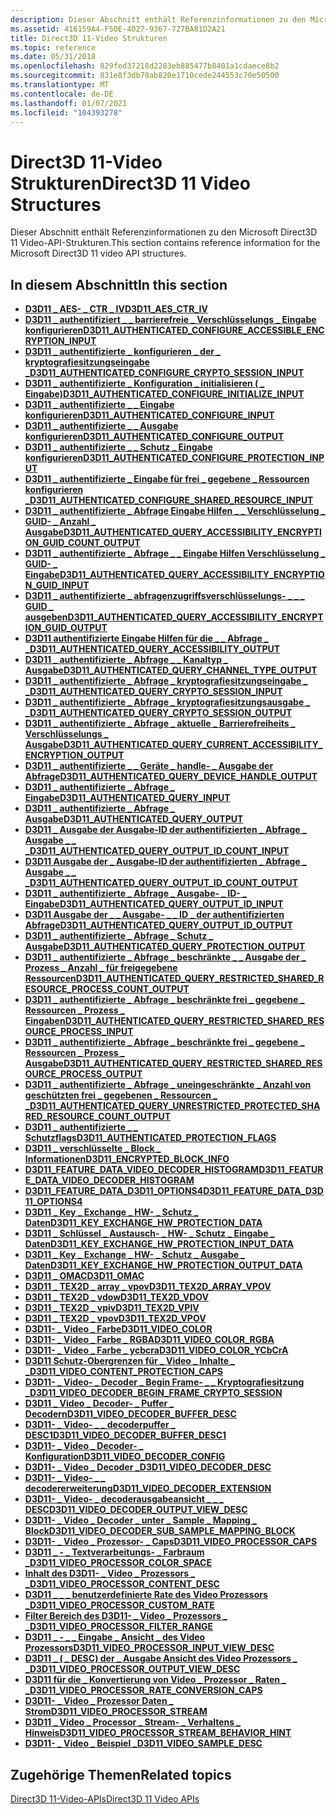 ```yaml
---
description: Dieser Abschnitt enthält Referenzinformationen zu den Microsoft Direct3D 11 Video-API-Strukturen.
ms.assetid: 416159A4-F50E-4027-9367-727BA81D2A21
title: Direct3D 11-Video Strukturen
ms.topic: reference
ms.date: 05/31/2018
ms.openlocfilehash: 829fed37218d2283eb885477b8401a1cdaece8b2
ms.sourcegitcommit: 831e8f3db78ab820e1710cede244553c70e50500
ms.translationtype: MT
ms.contentlocale: de-DE
ms.lasthandoff: 01/07/2021
ms.locfileid: "104393278"
---
```

# <a name="direct3d-11-video-structures"></a><span data-ttu-id="5eb8f-103">Direct3D 11-Video Strukturen</span><span class="sxs-lookup"><span data-stu-id="5eb8f-103">Direct3D 11 Video Structures</span></span>

<span data-ttu-id="5eb8f-104">Dieser Abschnitt enthält Referenzinformationen zu den Microsoft Direct3D 11 Video-API-Strukturen.</span><span class="sxs-lookup"><span data-stu-id="5eb8f-104">This section contains reference information for the Microsoft Direct3D 11 video API structures.</span></span>

## <a name="in-this-section"></a><span data-ttu-id="5eb8f-105">In diesem Abschnitt</span><span class="sxs-lookup"><span data-stu-id="5eb8f-105">In this section</span></span>

-   [<span data-ttu-id="5eb8f-106">**D3D11 \_ AES- \_ CTR \_ IV**</span><span class="sxs-lookup"><span data-stu-id="5eb8f-106">**D3D11\_AES\_CTR\_IV**</span></span>](/windows/desktop/api/d3d11/ns-d3d11-d3d11_aes_ctr_iv)
-   [<span data-ttu-id="5eb8f-107">**D3D11 \_ authentifiziert \_ \_ barrierefreie \_ Verschlüsselungs \_ Eingabe konfigurieren**</span><span class="sxs-lookup"><span data-stu-id="5eb8f-107">**D3D11\_AUTHENTICATED\_CONFIGURE\_ACCESSIBLE\_ENCRYPTION\_INPUT**</span></span>](/windows/desktop/api/d3d11/ns-d3d11-d3d11_authenticated_configure_accessible_encryption_input)
-   [<span data-ttu-id="5eb8f-108">**D3D11 \_ authentifizierte \_ konfigurieren \_ der \_ kryptografiesitzungseingabe \_**</span><span class="sxs-lookup"><span data-stu-id="5eb8f-108">**D3D11\_AUTHENTICATED\_CONFIGURE\_CRYPTO\_SESSION\_INPUT**</span></span>](/windows/desktop/api/d3d11/ns-d3d11-d3d11_authenticated_configure_crypto_session_input)
-   [<span data-ttu-id="5eb8f-109">**D3D11 \_ authentifizierte \_ Konfiguration \_ initialisieren ( \_ Eingabe)**</span><span class="sxs-lookup"><span data-stu-id="5eb8f-109">**D3D11\_AUTHENTICATED\_CONFIGURE\_INITIALIZE\_INPUT**</span></span>](/windows/desktop/api/d3d11/ns-d3d11-d3d11_authenticated_configure_initialize_input)
-   [<span data-ttu-id="5eb8f-110">**D3D11 \_ authentifizierte \_ \_ Eingabe konfigurieren**</span><span class="sxs-lookup"><span data-stu-id="5eb8f-110">**D3D11\_AUTHENTICATED\_CONFIGURE\_INPUT**</span></span>](/windows/desktop/api/d3d11/ns-d3d11-d3d11_authenticated_configure_input)
-   [<span data-ttu-id="5eb8f-111">**D3D11 \_ authentifizierte \_ \_ Ausgabe konfigurieren**</span><span class="sxs-lookup"><span data-stu-id="5eb8f-111">**D3D11\_AUTHENTICATED\_CONFIGURE\_OUTPUT**</span></span>](/windows/desktop/api/d3d11/ns-d3d11-d3d11_authenticated_configure_output)
-   [<span data-ttu-id="5eb8f-112">**D3D11 \_ authentifizierte \_ \_ Schutz \_ Eingabe konfigurieren**</span><span class="sxs-lookup"><span data-stu-id="5eb8f-112">**D3D11\_AUTHENTICATED\_CONFIGURE\_PROTECTION\_INPUT**</span></span>](/windows/desktop/api/d3d11/ns-d3d11-d3d11_authenticated_configure_protection_input)
-   [<span data-ttu-id="5eb8f-113">**D3D11 \_ authentifizierte \_ Eingabe für frei \_ gegebene \_ Ressourcen konfigurieren \_**</span><span class="sxs-lookup"><span data-stu-id="5eb8f-113">**D3D11\_AUTHENTICATED\_CONFIGURE\_SHARED\_RESOURCE\_INPUT**</span></span>](/windows/desktop/api/d3d11/ns-d3d11-d3d11_authenticated_configure_shared_resource_input)
-   [<span data-ttu-id="5eb8f-114">**D3D11 \_ authentifizierte \_ Abfrage Eingabe Hilfen \_ \_ Verschlüsselung \_ GUID- \_ Anzahl \_ Ausgabe**</span><span class="sxs-lookup"><span data-stu-id="5eb8f-114">**D3D11\_AUTHENTICATED\_QUERY\_ACCESSIBILITY\_ENCRYPTION\_GUID\_COUNT\_OUTPUT**</span></span>](/windows/desktop/api/d3d11/ns-d3d11-d3d11_authenticated_query_accessibility_encryption_guid_count_output)
-   [<span data-ttu-id="5eb8f-115">**D3D11 \_ authentifizierte \_ Abfrage \_ \_ Eingabe Hilfen Verschlüsselung \_ GUID- \_ Eingabe**</span><span class="sxs-lookup"><span data-stu-id="5eb8f-115">**D3D11\_AUTHENTICATED\_QUERY\_ACCESSIBILITY\_ENCRYPTION\_GUID\_INPUT**</span></span>](/windows/desktop/api/d3d11/ns-d3d11-d3d11_authenticated_query_accessibility_encryption_guid_input)
-   [<span data-ttu-id="5eb8f-116">**D3D11 \_ authentifizierte \_ abfragenzugriffsverschlüsselungs- \_ \_ \_ GUID \_ ausgeben**</span><span class="sxs-lookup"><span data-stu-id="5eb8f-116">**D3D11\_AUTHENTICATED\_QUERY\_ACCESSIBILITY\_ENCRYPTION\_GUID\_OUTPUT**</span></span>](/windows/desktop/api/d3d11/ns-d3d11-d3d11_authenticated_query_accessibility_encryption_guid_output)
-   [<span data-ttu-id="5eb8f-117">**D3D11 authentifizierte Eingabe Hilfen für die \_ \_ Abfrage \_ \_**</span><span class="sxs-lookup"><span data-stu-id="5eb8f-117">**D3D11\_AUTHENTICATED\_QUERY\_ACCESSIBILITY\_OUTPUT**</span></span>](/windows/win32/api/d3d11/ns-d3d11-d3d11_authenticated_query_accessibility_output)
-   [<span data-ttu-id="5eb8f-118">**D3D11 \_ authentifizierte \_ Abfrage \_ \_ Kanaltyp \_ Ausgabe**</span><span class="sxs-lookup"><span data-stu-id="5eb8f-118">**D3D11\_AUTHENTICATED\_QUERY\_CHANNEL\_TYPE\_OUTPUT**</span></span>](/windows/desktop/api/d3d11/ns-d3d11-d3d11_authenticated_query_channel_type_output)
-   [<span data-ttu-id="5eb8f-119">**D3D11 \_ authentifizierte \_ Abfrage \_ kryptografiesitzungseingabe \_ \_**</span><span class="sxs-lookup"><span data-stu-id="5eb8f-119">**D3D11\_AUTHENTICATED\_QUERY\_CRYPTO\_SESSION\_INPUT**</span></span>](/windows/desktop/api/d3d11/ns-d3d11-d3d11_authenticated_query_crypto_session_input)
-   [<span data-ttu-id="5eb8f-120">**D3D11 \_ authentifizierte \_ Abfrage \_ kryptografiesitzungsausgabe \_ \_**</span><span class="sxs-lookup"><span data-stu-id="5eb8f-120">**D3D11\_AUTHENTICATED\_QUERY\_CRYPTO\_SESSION\_OUTPUT**</span></span>](/windows/desktop/api/d3d11/ns-d3d11-d3d11_authenticated_query_crypto_session_output)
-   [<span data-ttu-id="5eb8f-121">**D3D11 \_ authentifizierte \_ Abfrage \_ aktuelle \_ Barrierefreiheits \_ Verschlüsselungs \_ Ausgabe**</span><span class="sxs-lookup"><span data-stu-id="5eb8f-121">**D3D11\_AUTHENTICATED\_QUERY\_CURRENT\_ACCESSIBILITY\_ENCRYPTION\_OUTPUT**</span></span>](/windows/desktop/api/d3d11/ns-d3d11-d3d11_authenticated_query_current_accessibility_encryption_output)
-   [<span data-ttu-id="5eb8f-122">**D3D11 \_ authentifizierte \_ \_ Geräte \_ handle- \_ Ausgabe der Abfrage**</span><span class="sxs-lookup"><span data-stu-id="5eb8f-122">**D3D11\_AUTHENTICATED\_QUERY\_DEVICE\_HANDLE\_OUTPUT**</span></span>](/windows/desktop/api/d3d11/ns-d3d11-d3d11_authenticated_query_device_handle_output)
-   [<span data-ttu-id="5eb8f-123">**D3D11 \_ authentifizierte \_ Abfrage \_ Eingabe**</span><span class="sxs-lookup"><span data-stu-id="5eb8f-123">**D3D11\_AUTHENTICATED\_QUERY\_INPUT**</span></span>](/windows/desktop/api/d3d11/ns-d3d11-d3d11_authenticated_query_input)
-   [<span data-ttu-id="5eb8f-124">**D3D11 \_ authentifizierte \_ Abfrage \_ Ausgabe**</span><span class="sxs-lookup"><span data-stu-id="5eb8f-124">**D3D11\_AUTHENTICATED\_QUERY\_OUTPUT**</span></span>](/windows/desktop/api/d3d11/ns-d3d11-d3d11_authenticated_query_output)
-   [<span data-ttu-id="5eb8f-125">**D3D11 \_ Ausgabe der Ausgabe-ID der authentifizierten \_ Abfrage \_ Ausgabe \_ \_ \_**</span><span class="sxs-lookup"><span data-stu-id="5eb8f-125">**D3D11\_AUTHENTICATED\_QUERY\_OUTPUT\_ID\_COUNT\_INPUT**</span></span>](/windows/desktop/api/d3d11/ns-d3d11-d3d11_authenticated_query_output_id_count_input)
-   [<span data-ttu-id="5eb8f-126">**D3D11 Ausgabe der \_ Ausgabe-ID der authentifizierten \_ Abfrage \_ Ausgabe \_ \_ \_**</span><span class="sxs-lookup"><span data-stu-id="5eb8f-126">**D3D11\_AUTHENTICATED\_QUERY\_OUTPUT\_ID\_COUNT\_OUTPUT**</span></span>](/windows/desktop/api/d3d11/ns-d3d11-d3d11_authenticated_query_output_id_count_output)
-   [<span data-ttu-id="5eb8f-127">**D3D11 \_ authentifizierte \_ Abfrage \_ Ausgabe- \_ ID- \_ Eingabe**</span><span class="sxs-lookup"><span data-stu-id="5eb8f-127">**D3D11\_AUTHENTICATED\_QUERY\_OUTPUT\_ID\_INPUT**</span></span>](/windows/desktop/api/d3d11/ns-d3d11-d3d11_authenticated_query_output_id_input)
-   [<span data-ttu-id="5eb8f-128">**D3D11 Ausgabe der \_ \_ Ausgabe- \_ \_ ID \_ der authentifizierten Abfrage**</span><span class="sxs-lookup"><span data-stu-id="5eb8f-128">**D3D11\_AUTHENTICATED\_QUERY\_OUTPUT\_ID\_OUTPUT**</span></span>](/windows/desktop/api/d3d11/ns-d3d11-d3d11_authenticated_query_output_id_output)
-   [<span data-ttu-id="5eb8f-129">**D3D11 \_ authentifizierte \_ Abfrage \_ Schutz \_ Ausgabe**</span><span class="sxs-lookup"><span data-stu-id="5eb8f-129">**D3D11\_AUTHENTICATED\_QUERY\_PROTECTION\_OUTPUT**</span></span>](/windows/desktop/api/d3d11/ns-d3d11-d3d11_authenticated_query_protection_output)
-   [<span data-ttu-id="5eb8f-130">**D3D11 \_ authentifizierte \_ Abfrage \_ beschränkte \_ \_ Ausgabe der \_ Prozess \_ Anzahl \_ für freigegebene Ressourcen**</span><span class="sxs-lookup"><span data-stu-id="5eb8f-130">**D3D11\_AUTHENTICATED\_QUERY\_RESTRICTED\_SHARED\_RESOURCE\_PROCESS\_COUNT\_OUTPUT**</span></span>](/windows/desktop/api/d3d11/ns-d3d11-d3d11_authenticated_query_restricted_shared_resource_process_count_output)
-   [<span data-ttu-id="5eb8f-131">**D3D11 \_ authentifizierte \_ Abfrage \_ beschränkte frei \_ gegebene \_ Ressourcen \_ Prozess \_ Eingaben**</span><span class="sxs-lookup"><span data-stu-id="5eb8f-131">**D3D11\_AUTHENTICATED\_QUERY\_RESTRICTED\_SHARED\_RESOURCE\_PROCESS\_INPUT**</span></span>](/windows/desktop/api/d3d11/ns-d3d11-d3d11_authenticated_query_restricted_shared_resource_process_input)
-   [<span data-ttu-id="5eb8f-132">**D3D11 \_ authentifizierte \_ Abfrage \_ beschränkte frei \_ gegebene \_ Ressourcen \_ Prozess \_ Ausgabe**</span><span class="sxs-lookup"><span data-stu-id="5eb8f-132">**D3D11\_AUTHENTICATED\_QUERY\_RESTRICTED\_SHARED\_RESOURCE\_PROCESS\_OUTPUT**</span></span>](/windows/desktop/api/d3d11/ns-d3d11-d3d11_authenticated_query_restricted_shared_resource_process_output)
-   [<span data-ttu-id="5eb8f-133">**D3D11 \_ authentifizierte \_ Abfrage \_ uneingeschränkte \_ Anzahl von geschützten frei \_ gegebenen \_ Ressourcen \_ \_**</span><span class="sxs-lookup"><span data-stu-id="5eb8f-133">**D3D11\_AUTHENTICATED\_QUERY\_UNRESTRICTED\_PROTECTED\_SHARED\_RESOURCE\_COUNT\_OUTPUT**</span></span>](/windows/desktop/api/d3d11/ns-d3d11-d3d11_authenticated_query_unrestricted_protected_shared_resource_count_output)
-   [<span data-ttu-id="5eb8f-134">**D3D11 \_ authentifizierte \_ \_ Schutzflags**</span><span class="sxs-lookup"><span data-stu-id="5eb8f-134">**D3D11\_AUTHENTICATED\_PROTECTION\_FLAGS**</span></span>](/windows/desktop/api/d3d11/ns-d3d11-d3d11_authenticated_protection_flags)
-   [<span data-ttu-id="5eb8f-135">**D3D11 \_ verschlüsselte \_ Block \_ Informationen**</span><span class="sxs-lookup"><span data-stu-id="5eb8f-135">**D3D11\_ENCRYPTED\_BLOCK\_INFO**</span></span>](/windows/desktop/api/d3d11/ns-d3d11-d3d11_encrypted_block_info)
-   [<span data-ttu-id="5eb8f-136">**D3D11_FEATURE_DATA_VIDEO_DECODER_HISTOGRAM**</span><span class="sxs-lookup"><span data-stu-id="5eb8f-136">**D3D11_FEATURE_DATA_VIDEO_DECODER_HISTOGRAM**</span></span>](/windows/desktop/api/d3d11_4/ns-d3d11_4-d3d11_feature_data_video_decoder_histogram)
-   [<span data-ttu-id="5eb8f-137">**D3D11_FEATURE_DATA_D3D11_OPTIONS4**</span><span class="sxs-lookup"><span data-stu-id="5eb8f-137">**D3D11_FEATURE_DATA_D3D11_OPTIONS4**</span></span>](/windows/desktop/api/d3d11_4/ns-d3d11_4-d3d11_feature_data_d3d11_options4)
-   [<span data-ttu-id="5eb8f-138">**D3D11 \_ Key \_ Exchange \_ HW- \_ Schutz \_ Daten**</span><span class="sxs-lookup"><span data-stu-id="5eb8f-138">**D3D11\_KEY\_EXCHANGE\_HW\_PROTECTION\_DATA**</span></span>](/windows/desktop/api/d3d11_1/ns-d3d11_1-d3d11_key_exchange_hw_protection_data)
-   [<span data-ttu-id="5eb8f-139">**D3D11 \_ Schlüssel \_ Austausch- \_ HW- \_ Schutz \_ Eingabe \_ Daten**</span><span class="sxs-lookup"><span data-stu-id="5eb8f-139">**D3D11\_KEY\_EXCHANGE\_HW\_PROTECTION\_INPUT\_DATA**</span></span>](/windows/desktop/api/d3d11_1/ns-d3d11_1-d3d11_key_exchange_hw_protection_input_data)
-   [<span data-ttu-id="5eb8f-140">**D3D11 \_ Key \_ Exchange \_ HW- \_ Schutz \_ Ausgabe \_ Daten**</span><span class="sxs-lookup"><span data-stu-id="5eb8f-140">**D3D11\_KEY\_EXCHANGE\_HW\_PROTECTION\_OUTPUT\_DATA**</span></span>](/windows/desktop/api/d3d11_1/ns-d3d11_1-d3d11_key_exchange_hw_protection_output_data)
-   [<span data-ttu-id="5eb8f-141">**D3D11 \_ OMAC**</span><span class="sxs-lookup"><span data-stu-id="5eb8f-141">**D3D11\_OMAC**</span></span>](/windows/desktop/api/d3d11/ns-d3d11-d3d11_omac)
-   [<span data-ttu-id="5eb8f-142">**D3D11 \_ TEX2D \_ array \_ vpov**</span><span class="sxs-lookup"><span data-stu-id="5eb8f-142">**D3D11\_TEX2D\_ARRAY\_VPOV**</span></span>](/windows/desktop/api/d3d11/ns-d3d11-d3d11_tex2d_array_vpov)
-   [<span data-ttu-id="5eb8f-143">**D3D11 \_ TEX2D \_ vdow**</span><span class="sxs-lookup"><span data-stu-id="5eb8f-143">**D3D11\_TEX2D\_VDOV**</span></span>](/windows/desktop/api/d3d11/ns-d3d11-d3d11_tex2d_vdov)
-   [<span data-ttu-id="5eb8f-144">**D3D11 \_ TEX2D \_ vpiv**</span><span class="sxs-lookup"><span data-stu-id="5eb8f-144">**D3D11\_TEX2D\_VPIV**</span></span>](/windows/desktop/api/d3d11/ns-d3d11-d3d11_tex2d_vpiv)
-   [<span data-ttu-id="5eb8f-145">**D3D11 \_ TEX2D \_ vpov**</span><span class="sxs-lookup"><span data-stu-id="5eb8f-145">**D3D11\_TEX2D\_VPOV**</span></span>](/windows/desktop/api/d3d11/ns-d3d11-d3d11_tex2d_vpov)
-   [<span data-ttu-id="5eb8f-146">**D3D11- \_ Video \_ Farbe**</span><span class="sxs-lookup"><span data-stu-id="5eb8f-146">**D3D11\_VIDEO\_COLOR**</span></span>](/windows/desktop/api/d3d11/ns-d3d11-d3d11_video_color)
-   [<span data-ttu-id="5eb8f-147">**D3D11- \_ Video \_ Farbe \_ RGBA**</span><span class="sxs-lookup"><span data-stu-id="5eb8f-147">**D3D11\_VIDEO\_COLOR\_RGBA**</span></span>](/windows/desktop/api/d3d11/ns-d3d11-d3d11_video_color_rgba)
-   [<span data-ttu-id="5eb8f-148">**D3D11- \_ Video \_ Farbe \_ ycbcra**</span><span class="sxs-lookup"><span data-stu-id="5eb8f-148">**D3D11\_VIDEO\_COLOR\_YCbCrA**</span></span>](/windows/desktop/api/d3d11/ns-d3d11-d3d11_video_color_ycbcra)
-   [<span data-ttu-id="5eb8f-149">**D3D11 Schutz-Obergrenzen für \_ Video \_ Inhalte \_ \_**</span><span class="sxs-lookup"><span data-stu-id="5eb8f-149">**D3D11\_VIDEO\_CONTENT\_PROTECTION\_CAPS**</span></span>](/windows/desktop/api/d3d11/ns-d3d11-d3d11_video_content_protection_caps)
-   [<span data-ttu-id="5eb8f-150">**D3D11- \_ Video- \_ Decoder \_ Begin Frame- \_ \_ Kryptografiesitzung \_**</span><span class="sxs-lookup"><span data-stu-id="5eb8f-150">**D3D11\_VIDEO\_DECODER\_BEGIN\_FRAME\_CRYPTO\_SESSION**</span></span>](/windows/desktop/api/d3d11_1/ns-d3d11_1-d3d11_video_decoder_begin_frame_crypto_session)
-   [<span data-ttu-id="5eb8f-151">**D3D11 \_ Video \_ Decoder- \_ Puffer \_ Decodern**</span><span class="sxs-lookup"><span data-stu-id="5eb8f-151">**D3D11\_VIDEO\_DECODER\_BUFFER\_DESC**</span></span>](/windows/desktop/api/d3d11/ns-d3d11-d3d11_video_decoder_buffer_desc)
-   [<span data-ttu-id="5eb8f-152">**D3D11- \_ Video- \_ \_ decoderpuffer \_ DESC1**</span><span class="sxs-lookup"><span data-stu-id="5eb8f-152">**D3D11\_VIDEO\_DECODER\_BUFFER\_DESC1**</span></span>](/windows/desktop/api/d3d11_1/ns-d3d11_1-d3d11_video_decoder_buffer_desc1)
-   [<span data-ttu-id="5eb8f-153">**D3D11- \_ Video \_ Decoder- \_ Konfiguration**</span><span class="sxs-lookup"><span data-stu-id="5eb8f-153">**D3D11\_VIDEO\_DECODER\_CONFIG**</span></span>](/windows/desktop/api/d3d11/ns-d3d11-d3d11_video_decoder_config)
-   [<span data-ttu-id="5eb8f-154">**D3D11- \_ Video \_ Decoder \_**</span><span class="sxs-lookup"><span data-stu-id="5eb8f-154">**D3D11\_VIDEO\_DECODER\_DESC**</span></span>](/windows/desktop/api/d3d11/ns-d3d11-d3d11_video_decoder_desc)
-   [<span data-ttu-id="5eb8f-155">**D3D11- \_ Video- \_ \_ decodererweiterung**</span><span class="sxs-lookup"><span data-stu-id="5eb8f-155">**D3D11\_VIDEO\_DECODER\_EXTENSION**</span></span>](/windows/desktop/api/d3d11/ns-d3d11-d3d11_video_decoder_extension)
-   [<span data-ttu-id="5eb8f-156">**D3D11- \_ Video- \_ decoderausgabeansicht \_ \_ \_ DESC**</span><span class="sxs-lookup"><span data-stu-id="5eb8f-156">**D3D11\_VIDEO\_DECODER\_OUTPUT\_VIEW\_DESC**</span></span>](/windows/desktop/api/d3d11/ns-d3d11-d3d11_video_decoder_output_view_desc)
-   [<span data-ttu-id="5eb8f-157">**D3D11- \_ Video \_ Decoder \_ unter \_ Sample \_ Mapping \_ Block**</span><span class="sxs-lookup"><span data-stu-id="5eb8f-157">**D3D11\_VIDEO\_DECODER\_SUB\_SAMPLE\_MAPPING\_BLOCK**</span></span>](/windows/win32/api/d3d11_1/ns-d3d11_1-d3d11_video_decoder_sub_sample_mapping_block)
-   [<span data-ttu-id="5eb8f-158">**D3D11- \_ Video \_ Prozessor- \_ Caps**</span><span class="sxs-lookup"><span data-stu-id="5eb8f-158">**D3D11\_VIDEO\_PROCESSOR\_CAPS**</span></span>](/windows/desktop/api/d3d11/ns-d3d11-d3d11_video_processor_caps)
-   [<span data-ttu-id="5eb8f-159">**D3D11 \_ - \_ Textverarbeitungs- \_ Farbraum \_**</span><span class="sxs-lookup"><span data-stu-id="5eb8f-159">**D3D11\_VIDEO\_PROCESSOR\_COLOR\_SPACE**</span></span>](/windows/desktop/api/d3d11/ns-d3d11-d3d11_video_processor_color_space)
-   [<span data-ttu-id="5eb8f-160">**Inhalt des D3D11- \_ Video \_ Prozessors \_ \_**</span><span class="sxs-lookup"><span data-stu-id="5eb8f-160">**D3D11\_VIDEO\_PROCESSOR\_CONTENT\_DESC**</span></span>](/windows/desktop/api/d3d11/ns-d3d11-d3d11_video_processor_content_desc)
-   [<span data-ttu-id="5eb8f-161">**D3D11 \_ \_ \_ benutzerdefinierte Rate des Video Prozessors \_**</span><span class="sxs-lookup"><span data-stu-id="5eb8f-161">**D3D11\_VIDEO\_PROCESSOR\_CUSTOM\_RATE**</span></span>](/windows/desktop/api/d3d11/ns-d3d11-d3d11_video_processor_custom_rate)
-   [<span data-ttu-id="5eb8f-162">**Filter Bereich des D3D11- \_ Video \_ Prozessors \_ \_**</span><span class="sxs-lookup"><span data-stu-id="5eb8f-162">**D3D11\_VIDEO\_PROCESSOR\_FILTER\_RANGE**</span></span>](/windows/desktop/api/d3d11/ns-d3d11-d3d11_video_processor_filter_range)
-   [<span data-ttu-id="5eb8f-163">**D3D11 \_ - \_ \_ Eingabe \_ Ansicht \_ des Video Prozessors**</span><span class="sxs-lookup"><span data-stu-id="5eb8f-163">**D3D11\_VIDEO\_PROCESSOR\_INPUT\_VIEW\_DESC**</span></span>](/windows/desktop/api/d3d11/ns-d3d11-d3d11_video_processor_input_view_desc)
-   [<span data-ttu-id="5eb8f-164">**D3D11 \_ ( \_ DESC) der \_ Ausgabe Ansicht des Video Prozessors \_ \_**</span><span class="sxs-lookup"><span data-stu-id="5eb8f-164">**D3D11\_VIDEO\_PROCESSOR\_OUTPUT\_VIEW\_DESC**</span></span>](/windows/desktop/api/d3d11/ns-d3d11-d3d11_video_processor_output_view_desc)
-   [<span data-ttu-id="5eb8f-165">**D3D11 für die \_ Konvertierung von Video \_ Prozessor \_ Raten \_ \_**</span><span class="sxs-lookup"><span data-stu-id="5eb8f-165">**D3D11\_VIDEO\_PROCESSOR\_RATE\_CONVERSION\_CAPS**</span></span>](/windows/desktop/api/d3d11/ns-d3d11-d3d11_video_processor_rate_conversion_caps)
-   [<span data-ttu-id="5eb8f-166">**D3D11- \_ Video \_ Prozessor Daten \_ Strom**</span><span class="sxs-lookup"><span data-stu-id="5eb8f-166">**D3D11\_VIDEO\_PROCESSOR\_STREAM**</span></span>](/windows/desktop/api/d3d11/ns-d3d11-d3d11_video_processor_stream)
-   [<span data-ttu-id="5eb8f-167">**D3D11 \_ Video \_ Processor \_ Stream- \_ Verhaltens \_ Hinweis**</span><span class="sxs-lookup"><span data-stu-id="5eb8f-167">**D3D11\_VIDEO\_PROCESSOR\_STREAM\_BEHAVIOR\_HINT**</span></span>](/windows/desktop/api/d3d11_1/ns-d3d11_1-d3d11_video_processor_stream_behavior_hint)
-   [<span data-ttu-id="5eb8f-168">**D3D11- \_ Video \_ Beispiel \_**</span><span class="sxs-lookup"><span data-stu-id="5eb8f-168">**D3D11\_VIDEO\_SAMPLE\_DESC**</span></span>](/windows/desktop/api/d3d11_1/ns-d3d11_1-d3d11_video_sample_desc)

## <a name="related-topics"></a><span data-ttu-id="5eb8f-169">Zugehörige Themen</span><span class="sxs-lookup"><span data-stu-id="5eb8f-169">Related topics</span></span>

<dl> <dt>

[<span data-ttu-id="5eb8f-170">Direct3D 11-Video-APIs</span><span class="sxs-lookup"><span data-stu-id="5eb8f-170">Direct3D 11 Video APIs</span></span>](direct3d-11-video-apis.md)
</dt> </dl>

 

 



